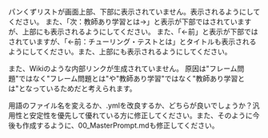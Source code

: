 パンくずリストが画面上部、下部に表示されていません。表示されるようにしてください。
また、「次：教師あり学習とは→」と表示が下部ではされていますが、上部にも表示されるようにしてください。
また、「←前」と表示が下部ではされていますが、「←前：チューリング・テストとは」とタイトルも表示されるようにしてください。また、上部にも表示されるようにしてください。

また、Wikiのような内部リンクが生成されていません。
原因は"フレーム問題"ではなく"フレーム問題とは"や"教師あり学習"ではなく"教師あり学習とは"となっているためだと考えられます。

用語のファイル名を変えるか、.ymlを改良するか、どちらが良いでしょうか？汎用性と安定性を優先して優れている方に修正してください。また、そのように今後も作成するように、00_MasterPrompt.mdも修正してください。